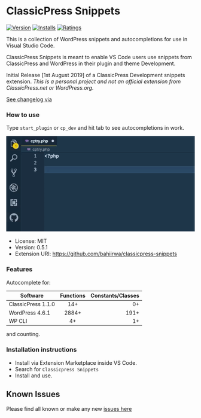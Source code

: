 # ClassicPress Snippets

[![Version](https://vsmarketplacebadge.apphb.com/version/laurencebahiirwa.classicpress-snippet.svg)](https://marketplace.visualstudio.com/items?itemName=laurencebahiirwa.classicpress-snippet)
[![Installs](https://vsmarketplacebadge.apphb.com/installs/laurencebahiirwa.classicpress-snippet.svg)](https://marketplace.visualstudio.com/items?itemName=laurencebahiirwa.classicpress-snippet)
[![Ratings](https://vsmarketplacebadge.apphb.com/rating/laurencebahiirwa.classicpress-snippet.svg)](https://marketplace.visualstudio.com/items?itemName=laurencebahiirwa.classicpress-snippet)

This is a collection of WordPress snippets and autocompletions for use in Visual Studio Code.

ClassicPress Snippets is meant to enable VS Code users use snippets from ClassicPress and WordPress in their plugin and theme Development.

Initial Release [1st August 2019] of a ClassicPress Development snippets extension.
*This is a personal project and not an official extension from ClassicPress.net or WordPress.org.*

[See changelog via ](https://marketplace.visualstudio.com/items/laurencebahiirwa.classicpress-snippets/changelog)

### How to use

Type `start_plugin` or `cp_dev` and hit tab to see autocompletions in work.

![Demo](images/demo.gif)

-   License: MIT
-   Version: 0.5.1
-   Extension URI: https://github.com/bahiirwa/classicpress-snippets

### Features

Autocomplete for:

| Software           | Functions | Constants/Classes |
| ------------------ | :-------: | ----------------: |
| ClassicPress 1.1.0 |    14+    |                0+ |
| WordPress 4.6.1    |   2884+   |              191+ |
| WP CLI             |   4+      |                1+ |

and counting.

### Installation instructions

- Install via Extension Marketplace inside VS Code.
- Search for `Classicpress Snippets`
- Install and use.

## Known Issues
Please find all known or make any new [issues here](https://github.com/bahiirwa/classicpress-snippets/issues)
